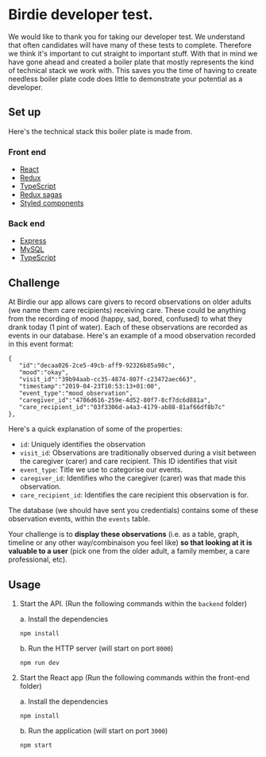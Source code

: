# Birdie developer test.
We would like to thank you for taking our developer test. We understand that often candidates will have many of these tests to complete. Therefore we think it's important to cut straight to important stuff. With that in mind we have gone ahead and created a boiler plate that mostly represents the kind of technical stack we work with. This saves you the time of having to create needless boiler plate code does little to demonstrate your potential as a developer.

## Set up

Here's the technical stack this boiler plate is made from.

### Front end
* [React](https://reactjs.org/)
* [Redux](https://redux.js.org/introduction/getting-started)
* [TypeScript](https://www.typescriptlang.org/)
* [Redux sagas](https://redux-saga.js.org/docs/introduction/BeginnerTutorial.html)
* [Styled components](https://www.styled-components.com/)

### Back end
* [Express](https://expressjs.com/)
* [MySQL](https://www.mysql.com/)
* [TypeScript](https://www.typescriptlang.org/)

## Challenge
At Birdie our app allows care givers to record observations on older adults (we name them care recipients) receiving care.
These could be anything from the recording of mood (happy, sad, bored, confused) to what they drank today (1 pint of water). 
Each of these observations are recorded as events in our database. Here's an example of a mood observation recorded
in this event format:

```
{  
   "id":"decaa026-2ce5-49cb-aff9-92326b85a98c",
   "mood":"okay",
   "visit_id":"39b94aab-cc35-4874-807f-c23472aec663",
   "timestamp":"2019-04-23T10:53:13+01:00",
   "event_type":"mood_observation",
   "caregiver_id":"4786d616-259e-4d52-80f7-8cf7dc6d881a",
   "care_recipient_id":"03f3306d-a4a3-4179-ab88-81af66df8b7c"
},
```

Here's a quick explanation of some of the properties:

- `id`: Uniquely identifies the observation  
- `visit_id`: Observations are traditionally observed during a visit between the caregiver (carer) and care recipient. This ID identifies that visit  
- `event_type`: Title we use to categorise our events.  
- `caregiver_id`: Identifies who the caregiver (carer) was that made this observation.
- `care_recipient_id`: Identifies the care recipient this observation is for.

The database (we should have sent you credentials) contains some of these observation events, within the `events` table.

Your challenge is to **display these observations** (i.e. as a table, graph, timeline or any other way/combinaison you feel like) **so that looking at it is valuable to a user** (pick one from the older adult, a family member, a care professional, etc).

## Usage

1. Start the API. (Run the following commands within the `backend` folder)

   a. Install the dependencies
   ```
   npm install
   ```
   
   b. Run the HTTP server (will start on port `8000`)
   ```
   npm run dev
   ```
2. Start the React app  (Run the following commands within the front-end folder)

    a. Install the dependencies
   ```
   npm install
   ```
   
   b. Run the application (will start on port `3000`)
   ```
   npm start
   ```
